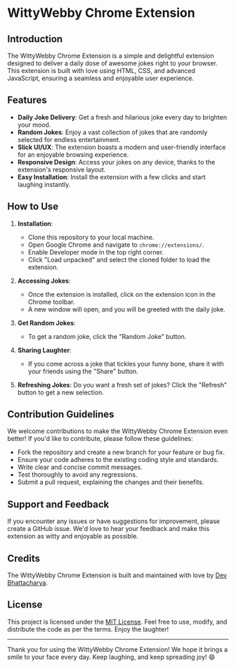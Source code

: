 # WittyWebby Chrome Extension

## Introduction

The WittyWebby Chrome Extension is a simple and delightful extension designed to deliver a daily dose of awesome jokes right to your browser. This extension is built with love using HTML, CSS, and advanced JavaScript, ensuring a seamless and enjoyable user experience.

## Features

- **Daily Joke Delivery**: Get a fresh and hilarious joke every day to brighten your mood.
- **Random Jokes**: Enjoy a vast collection of jokes that are randomly selected for endless entertainment.
- **Slick UI/UX**: The extension boasts a modern and user-friendly interface for an enjoyable browsing experience.
- **Responsive Design**: Access your jokes on any device, thanks to the extension's responsive layout.
- **Easy Installation**: Install the extension with a few clicks and start laughing instantly.

## How to Use

1. **Installation**:
   - Clone this repository to your local machine.
   - Open Google Chrome and navigate to `chrome://extensions/`.
   - Enable Developer mode in the top right corner.
   - Click "Load unpacked" and select the cloned folder to load the extension.

2. **Accessing Jokes**:
   - Once the extension is installed, click on the extension icon in the Chrome toolbar.
   - A new window will open, and you will be greeted with the daily joke.

3. **Get Random Jokes**:
   - To get a random joke, click the "Random Joke" button.

4. **Sharing Laughter**:
   - If you come across a joke that tickles your funny bone, share it with your friends using the "Share" button.

5. **Refreshing Jokes**:
   Do you want a fresh set of jokes? Click the "Refresh" button to get a new selection.

## Contribution Guidelines

We welcome contributions to make the WittyWebby Chrome Extension even better! If you'd like to contribute, please follow these guidelines:

- Fork the repository and create a new branch for your feature or bug fix.
- Ensure your code adheres to the existing coding style and standards.
- Write clear and concise commit messages.
- Test thoroughly to avoid any regressions.
- Submit a pull request, explaining the changes and their benefits.

## Support and Feedback

If you encounter any issues or have suggestions for improvement, please create a GitHub issue. We'd love to hear your feedback and make this extension as witty and enjoyable as possible.

## Credits

The WittyWebby Chrome Extension is built and maintained with love by [Dev Bhattacharya](https://github.com/Dev-42).

## License

This project is licensed under the [MIT License](LICENSE.md). Feel free to use, modify, and distribute the code as per the terms. Enjoy the laughter!

---

Thank you for using the WittyWebby Chrome Extension! We hope it brings a smile to your face every day. Keep laughing, and keep spreading joy! 😄
